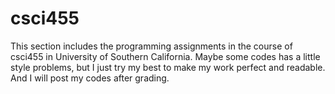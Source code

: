 # csci455
This section includes the programming assignments in the course of csci455 in University of Southern California.
Maybe some codes has a little style problems, but I just try my best to make my work perfect and readable.
And I will post my codes after grading.
